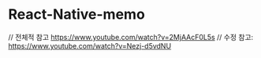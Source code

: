 # React-Native-memo

// 전체적 참고 https://www.youtube.com/watch?v=2MjAAcF0L5s
// 수정 참고: https://www.youtube.com/watch?v=Nezj-d5vdNU
